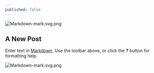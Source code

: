 ```yaml
---
published: false
---
```

![Markdown-mark.svg.png]({{site.baseurl}}/images/Markdown-mark.svg.png)

## A New Post

Enter text in [Markdown](http://daringfireball.net/projects/markdown/). Use the toolbar above, or click the **?** button for formatting help.

![Markdown-mark.svg.png]({{site.baseurl}}/images/config.png)
